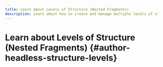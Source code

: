 ```yaml
---
title: Learn about Levels of Structure (Nested Fragments)
description: Learn about how to create and manage multiple levels of structure for your Headless CMS using Nested Fragments.
---
```


# Learn about Levels of Structure (Nested Fragments) {#author-headless-structure-levels}